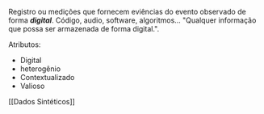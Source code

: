 Registro ou medições que fornecem eviências do evento observado de forma **_digital_**. Código, audio, software, algoritmos... "Qualquer informação que possa ser armazenada de forma digital.".

Atributos:
- Digital
- heterogênio
- Contextualizado
- Valioso

[[Dados Sintéticos]]